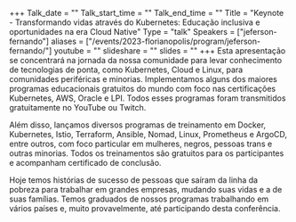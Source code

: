 +++
Talk_date = ""
Talk_start_time = ""
Talk_end_time = ""
Title = "Keynote - Transformando vidas através do Kubernetes: Educação inclusiva e oportunidades na era Cloud Native"
Type = "talk"
Speakers = ["jeferson-fernando"]
aliases = ["/events/2023-florianopolis/program/jeferson-fernando/"]
youtube = ""
slideshare = ""
slides = ""
+++
Esta apresentação se concentrará na jornada da nossa comunidade para levar conhecimento de tecnologias de ponta, como Kubernetes, Cloud e Linux, para comunidades periféricas e minorias. Implementamos alguns dos maiores programas educacionais gratuitos do mundo com foco nas certificações Kubernetes, AWS, Oracle e LPI. Todos esses programas foram transmitidos gratuitamente no YouTube ou Twitch.

Além disso, lançamos diversos programas de treinamento em Docker, Kubernetes, Istio, Terraform, Ansible, Nomad, Linux, Prometheus e ArgoCD, entre outros, com foco particular em mulheres, negros, pessoas trans e outras minorias. Todos os treinamentos são gratuitos para os participantes e acompanham certificado de conclusão.

Hoje temos histórias de sucesso de pessoas que saíram da linha da pobreza para trabalhar em grandes empresas, mudando suas vidas e a de suas famílias. Temos graduados de nossos programas trabalhando em vários países e, muito provavelmente, até participando desta conferência.
